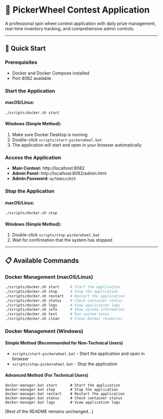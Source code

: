 # 🎡 PickerWheel Contest Application

A professional spin wheel contest application with daily prize management, real-time inventory tracking, and comprehensive admin controls.

---

## 🚀 **Quick Start**

### **Prerequisites**
- Docker and Docker Compose installed
- Port 8082 available

### **Start the Application**

#### **macOS/Linux:**
```bash
./scripts/docker.sh start
```

#### **Windows (Simple Method):**
1. Make sure Docker Desktop is running
2. Double-click `scripts/start-pickerwheel.bat`
3. The application will start and open in your browser automatically

### **Access the Application**
- **Main Contest:** http://localhost:8082
- **Admin Panel:** http://localhost:8082/admin.html
- **Admin Password:** `myTAdmin2025`

### **Stop the Application**

#### **macOS/Linux:**
```bash
./scripts/docker.sh stop
```

#### **Windows (Simple Method):**
1. Double-click `scripts/stop-pickerwheel.bat`
2. Wait for confirmation that the system has stopped

---

## 📋 **Available Commands**

### **Docker Management (macOS/Linux)**
```bash
./scripts/docker.sh start     # Start the application
./scripts/docker.sh stop      # Stop the application  
./scripts/docker.sh restart   # Restart the application
./scripts/docker.sh status    # Check container status
./scripts/docker.sh logs      # View application logs
./scripts/docker.sh info      # Show system information
./scripts/docker.sh test      # Run system tests
./scripts/docker.sh clean     # Clean Docker resources
```

### **Docker Management (Windows)**
#### Simple Method (Recommended for Non-Technical Users)
- `scripts/start-pickerwheel.bat` - Start the application and open in browser
- `scripts/stop-pickerwheel.bat` - Stop the application

#### Advanced Method (For Technical Users)
```batch
docker-manager.bat start      # Start the application
docker-manager.bat stop       # Stop the application
docker-manager.bat restart    # Restart the application
docker-manager.bat status     # Check container status
docker-manager.bat logs       # View application logs
```

[Rest of the README remains unchanged...]